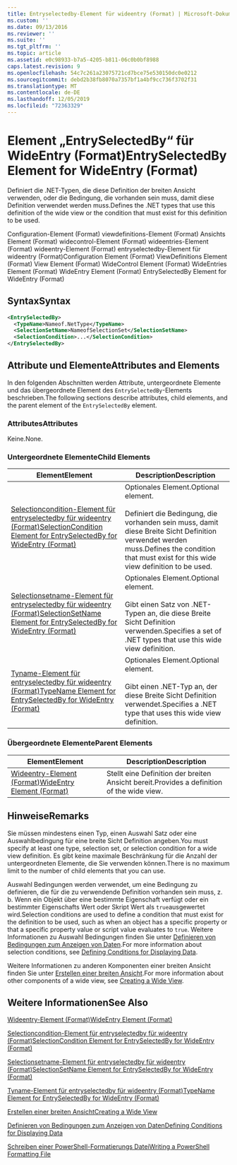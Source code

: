 ```yaml
---
title: Entryselectedby-Element für wideentry (Format) | Microsoft-Dokumentation
ms.custom: ''
ms.date: 09/13/2016
ms.reviewer: ''
ms.suite: ''
ms.tgt_pltfrm: ''
ms.topic: article
ms.assetid: e0c98933-b7a5-4205-b811-06c0b0bf8988
caps.latest.revision: 9
ms.openlocfilehash: 54c7c261a23075721cd7bce75e530150dc0e0212
ms.sourcegitcommit: debd2b38fb8070a7357bf1a4bf9cc736f3702f31
ms.translationtype: MT
ms.contentlocale: de-DE
ms.lasthandoff: 12/05/2019
ms.locfileid: "72363329"
---
```

# <a name="entryselectedby-element-for-wideentry-format"></a><span data-ttu-id="53d05-102">Element „EntrySelectedBy“ für WideEntry (Format)</span><span class="sxs-lookup"><span data-stu-id="53d05-102">EntrySelectedBy Element for WideEntry (Format)</span></span>

<span data-ttu-id="53d05-103">Definiert die .NET-Typen, die diese Definition der breiten Ansicht verwenden, oder die Bedingung, die vorhanden sein muss, damit diese Definition verwendet werden muss.</span><span class="sxs-lookup"><span data-stu-id="53d05-103">Defines the .NET types that use this definition of the wide view or the condition that must exist for this definition to be used.</span></span>

<span data-ttu-id="53d05-104">Configuration-Element (Format) viewdefinitions-Element (Format) Ansichts Element (Format) widecontrol-Element (Format) wideentries-Element (Format) wideentry-Element (Format) entryselectedby-Element für wideentry (Format)</span><span class="sxs-lookup"><span data-stu-id="53d05-104">Configuration Element (Format) ViewDefinitions Element (Format) View Element (Format) WideControl Element (Format) WideEntries Element (Format) WideEntry Element (Format) EntrySelectedBy Element for WideEntry (Format)</span></span>

## <a name="syntax"></a><span data-ttu-id="53d05-105">Syntax</span><span class="sxs-lookup"><span data-stu-id="53d05-105">Syntax</span></span>

```xml
<EntrySelectedBy>
  <TypeName>Nameof.NetType</TypeName>
  <SelectionSetName>NameofSelectionSet</SelectionSetName>
  <SelectionCondition>...</SelectionCondition>
</EntrySelectedBy>
```

## <a name="attributes-and-elements"></a><span data-ttu-id="53d05-106">Attribute und Elemente</span><span class="sxs-lookup"><span data-stu-id="53d05-106">Attributes and Elements</span></span>

<span data-ttu-id="53d05-107">In den folgenden Abschnitten werden Attribute, untergeordnete Elemente und das übergeordnete Element des `EntrySelectedBy`-Elements beschrieben.</span><span class="sxs-lookup"><span data-stu-id="53d05-107">The following sections describe attributes, child elements, and the parent element of the `EntrySelectedBy` element.</span></span>

### <a name="attributes"></a><span data-ttu-id="53d05-108">Attributes</span><span class="sxs-lookup"><span data-stu-id="53d05-108">Attributes</span></span>

<span data-ttu-id="53d05-109">Keine.</span><span class="sxs-lookup"><span data-stu-id="53d05-109">None.</span></span>

### <a name="child-elements"></a><span data-ttu-id="53d05-110">Untergeordnete Elemente</span><span class="sxs-lookup"><span data-stu-id="53d05-110">Child Elements</span></span>

|<span data-ttu-id="53d05-111">Element</span><span class="sxs-lookup"><span data-stu-id="53d05-111">Element</span></span>|<span data-ttu-id="53d05-112">Description</span><span class="sxs-lookup"><span data-stu-id="53d05-112">Description</span></span>|
|-------------|-----------------|
|[<span data-ttu-id="53d05-113">Selectioncondition-Element für entryselectedby für wideentry (Format)</span><span class="sxs-lookup"><span data-stu-id="53d05-113">SelectionCondition Element for EntrySelectedBy for WideEntry (Format)</span></span>](./selectioncondition-element-for-entryselectedby-for-widecontrol-format.md)|<span data-ttu-id="53d05-114">Optionales Element.</span><span class="sxs-lookup"><span data-stu-id="53d05-114">Optional element.</span></span><br /><br /> <span data-ttu-id="53d05-115">Definiert die Bedingung, die vorhanden sein muss, damit diese Breite Sicht Definition verwendet werden muss.</span><span class="sxs-lookup"><span data-stu-id="53d05-115">Defines the condition that must exist for this wide view definition to be used.</span></span>|
|[<span data-ttu-id="53d05-116">Selectionsetname-Element für entryselectedby für wideentry (Format)</span><span class="sxs-lookup"><span data-stu-id="53d05-116">SelectionSetName Element for EntrySelectedBy for WideEntry (Format)</span></span>](./selectionsetname-element-for-entryselectedby-for-widecontrol-format.md)|<span data-ttu-id="53d05-117">Optionales Element.</span><span class="sxs-lookup"><span data-stu-id="53d05-117">Optional element.</span></span><br /><br /> <span data-ttu-id="53d05-118">Gibt einen Satz von .NET-Typen an, die diese Breite Sicht Definition verwenden.</span><span class="sxs-lookup"><span data-stu-id="53d05-118">Specifies a set of .NET types that use this wide view definition.</span></span>|
|[<span data-ttu-id="53d05-119">Tyname-Element für entryselectedby für wideentry (Format)</span><span class="sxs-lookup"><span data-stu-id="53d05-119">TypeName Element for EntrySelectedBy for WideEntry (Format)</span></span>](./typename-element-for-entryselectedby-for-wideentry-format.md)|<span data-ttu-id="53d05-120">Optionales Element.</span><span class="sxs-lookup"><span data-stu-id="53d05-120">Optional element.</span></span><br /><br /> <span data-ttu-id="53d05-121">Gibt einen .NET-Typ an, der diese Breite Sicht Definition verwendet.</span><span class="sxs-lookup"><span data-stu-id="53d05-121">Specifies a .NET type that uses this wide view definition.</span></span>|

### <a name="parent-elements"></a><span data-ttu-id="53d05-122">Übergeordnete Elemente</span><span class="sxs-lookup"><span data-stu-id="53d05-122">Parent Elements</span></span>

|<span data-ttu-id="53d05-123">Element</span><span class="sxs-lookup"><span data-stu-id="53d05-123">Element</span></span>|<span data-ttu-id="53d05-124">Description</span><span class="sxs-lookup"><span data-stu-id="53d05-124">Description</span></span>|
|-------------|-----------------|
|[<span data-ttu-id="53d05-125">Wideentry-Element (Format)</span><span class="sxs-lookup"><span data-stu-id="53d05-125">WideEntry Element (Format)</span></span>](./wideentry-element-for-widecontrol-format.md)|<span data-ttu-id="53d05-126">Stellt eine Definition der breiten Ansicht bereit.</span><span class="sxs-lookup"><span data-stu-id="53d05-126">Provides a definition of the wide view.</span></span>|

## <a name="remarks"></a><span data-ttu-id="53d05-127">Hinweise</span><span class="sxs-lookup"><span data-stu-id="53d05-127">Remarks</span></span>

<span data-ttu-id="53d05-128">Sie müssen mindestens einen Typ, einen Auswahl Satz oder eine Auswahlbedingung für eine breite Sicht Definition angeben.</span><span class="sxs-lookup"><span data-stu-id="53d05-128">You must specify at least one type, selection set, or selection condition for a wide view definition.</span></span> <span data-ttu-id="53d05-129">Es gibt keine maximale Beschränkung für die Anzahl der untergeordneten Elemente, die Sie verwenden können.</span><span class="sxs-lookup"><span data-stu-id="53d05-129">There is no maximum limit to the number of child elements that you can use.</span></span>

<span data-ttu-id="53d05-130">Auswahl Bedingungen werden verwendet, um eine Bedingung zu definieren, die für die zu verwendende Definition vorhanden sein muss, z. b. Wenn ein Objekt über eine bestimmte Eigenschaft verfügt oder ein bestimmter Eigenschafts Wert oder Skript Wert als `true`ausgewertet wird.</span><span class="sxs-lookup"><span data-stu-id="53d05-130">Selection conditions are used to define a condition that must exist for the definition to be used, such as when an object has a specific property or that a specific property value or script value evaluates to `true`.</span></span> <span data-ttu-id="53d05-131">Weitere Informationen zu Auswahl Bedingungen finden Sie unter [Definieren von Bedingungen zum Anzeigen von Daten](./defining-conditions-for-displaying-data.md).</span><span class="sxs-lookup"><span data-stu-id="53d05-131">For more information about selection conditions, see [Defining Conditions for Displaying Data](./defining-conditions-for-displaying-data.md).</span></span>

<span data-ttu-id="53d05-132">Weitere Informationen zu anderen Komponenten einer breiten Ansicht finden Sie unter [Erstellen einer breiten Ansicht](./creating-a-wide-view.md).</span><span class="sxs-lookup"><span data-stu-id="53d05-132">For more information about other components of a wide view, see [Creating a Wide View](./creating-a-wide-view.md).</span></span>

## <a name="see-also"></a><span data-ttu-id="53d05-133">Weitere Informationen</span><span class="sxs-lookup"><span data-stu-id="53d05-133">See Also</span></span>

[<span data-ttu-id="53d05-134">Wideentry-Element (Format)</span><span class="sxs-lookup"><span data-stu-id="53d05-134">WideEntry Element (Format)</span></span>](./wideentry-element-for-widecontrol-format.md)

[<span data-ttu-id="53d05-135">Selectioncondition-Element für entryselectedby für wideentry (Format)</span><span class="sxs-lookup"><span data-stu-id="53d05-135">SelectionCondition Element for EntrySelectedBy for WideEntry (Format)</span></span>](./selectioncondition-element-for-entryselectedby-for-widecontrol-format.md)

[<span data-ttu-id="53d05-136">Selectionsetname-Element für entryselectedby für wideentry (Format)</span><span class="sxs-lookup"><span data-stu-id="53d05-136">SelectionSetName Element for EntrySelectedBy for WideEntry (Format)</span></span>](./selectionsetname-element-for-entryselectedby-for-widecontrol-format.md)

[<span data-ttu-id="53d05-137">Tyname-Element für entryselectedby für wideentry (Format)</span><span class="sxs-lookup"><span data-stu-id="53d05-137">TypeName Element for EntrySelectedBy for WideEntry (Format)</span></span>](./typename-element-for-entryselectedby-for-wideentry-format.md)

[<span data-ttu-id="53d05-138">Erstellen einer breiten Ansicht</span><span class="sxs-lookup"><span data-stu-id="53d05-138">Creating a Wide View</span></span>](./creating-a-wide-view.md)

[<span data-ttu-id="53d05-139">Definieren von Bedingungen zum Anzeigen von Daten</span><span class="sxs-lookup"><span data-stu-id="53d05-139">Defining Conditions for Displaying Data</span></span>](./defining-conditions-for-displaying-data.md)

[<span data-ttu-id="53d05-140">Schreiben einer PowerShell-Formatierungs Datei</span><span class="sxs-lookup"><span data-stu-id="53d05-140">Writing a PowerShell Formatting File</span></span>](./writing-a-powershell-formatting-file.md)
